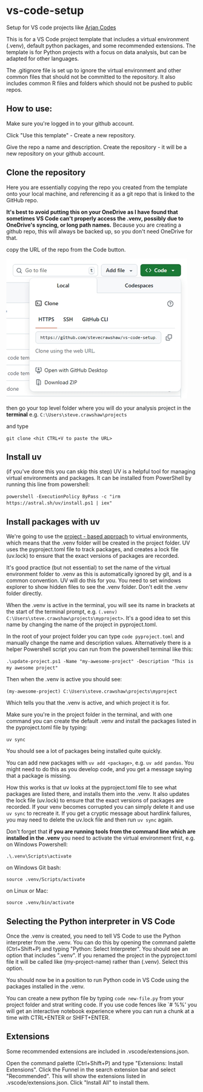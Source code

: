 # vs-code-setup
Setup for VS code projects like [Arjan Codes](https://youtu.be/PwGKhvqJCQM?si=iykasikAMq893Uf-)

This is for a VS Code project template that includes a virtual environment  (.venv), default python packages, and some recommended extensions. The template is for Python projects with a focus on data analysis, but can be adapted for other languages.

The .gitignore file is set up to ignore the virtual environment and other common files that should not be committed to the repository. It also includes common R files and folders which should not be pushed to public repos.

## How to use:

Make sure you're logged in to your github account.

Click "Use this template" - Create a new repository.

Give the repo a name and description.
Create the repository - it will be a new repository on your github account.

## Clone the repository
Here you are essentially copying the repo you created from the template onto your local machine, and referencing it as a git repo that is linked to the GitHub repo.

**It's best to avoid putting this on your OneDrive as I have found that sometimes VS Code can't properly access the .venv, possibly due to OneDrive's syncing, or long path names.** Because you are creating a github repo, this will always be backed up, so you don't need OneDrive for that.

copy the URL of the repo from the Code button.

![](images/git-clone.jpeg)

 then go your top level folder where you will do your analysis project in the **terminal** e.g. 
 `C:\Users\steve.crawshaw\projects`

and type 

`git clone <hit CTRL+V to paste the URL>`

## Install uv
(if you've done this you can skip this step)
UV is a helpful tool for managing virtual environments and packages. It can be installed from PowerShell by running this line from powershell:

`powershell -ExecutionPolicy ByPass -c "irm https://astral.sh/uv/install.ps1 | iex"`

## Install packages with uv

We're going to use the [project - based approach](https://docs.astral.sh/uv/guides/projects/#running-commands) to virtual environments, which means that the .venv folder will be created in the project folder. UV uses the pyproject.toml file to track packages, and creates a lock file (uv.lock) to ensure that the exact versions of packages are recorded.

It's good practice (but not essential) to set the name of the virtual environment folder to .venv as this is automatically ignored by git, and is a common convention. UV will do this for you. You need to set windows explorer to show hidden files to see the .venv folder. Don't edit the .venv folder directly.

When the .venv is active in the terminal, you will see its name in brackets at the start of the terminal prompt, e.g. `(.venv) C:\Users\steve.crawshaw\projects\myproject>`. It's a good idea to set this name by changing the name of the project in pyproject.toml.

In the root of your project folder you can type `code pyproject.toml` and manually change the name and description values. Alternatively there is a helper Powershell script you can run from the powershell terminal like this:

`.\update-project.ps1 -Name "my-awesome-project" -Description "This is my awesome project"`

Then when the .venv is active you should see:

`(my-awesome-project) C:\Users\steve.crawshaw\projects\myproject`

Which tells you that the .venv is active, and which project it is for.

Make sure you're in the project folder in the terminal, and with one command you can create the default .venv and install the packages listed in the pyproject.toml file by typing:

`uv sync`

You should see a lot of packages being installed quite quickly.

You can add new packages with `uv add <package>`, e.g. `uv add pandas`. You might need to do this as you develop code, and you get a message saying that a package is missing.

How this works is that uv looks at the pyproject.toml file to see what packages are listed there, and installs them into the .venv. It also updates the lock file (uv.lock) to ensure that the exact versions of packages are recorded. If your venv becomes corrupted you can simply delete it and use `uv sync` to recreate it. If you get a cryptic message about hardlink failures, you may need to delete the uv.lock file and then run `uv sync` again.

Don't forget that **if you are running tools from the command line which are installed in the .venv** you need to activate the virtual environment first, e.g. on Windows Powershell:

```
.\.venv\Scripts\activate
```
on Windows Git bash:
```
source .venv/Scripts/activate
```

on Linux or Mac:
```
source .venv/bin/activate
```
## Selecting the Python interpreter in VS Code

Once the .venv is created, you need to tell VS Code to use the Python interpreter from the .venv. You can do this by opening the command palette (Ctrl+Shift+P) and typing "Python: Select Interpreter". You should see an option that includes ".venv". If you renamed the project in the pyproject.toml file it will be called like (my-project-name) rather than (.venv). Select this option.

You should now be in a position to run Python code in VS Code using the packages installed in the .venv.

You can create a new python file by typing `code new-file.py` from your project folder and strat writing code. If you use code fences like `# %%' you will get an interactive notebook experience where you can run a chunk at a time with CTRL+ENTER or SHIFT+ENTER.

## Extensions
Some recommended extensions are included in .vscode/extensions.json.

Open the command palette (Ctrl+Shift+P) and type "Extensions: Install Extensions". Click the Funnel in the search extension bar and select "Recommended". This will show the extensions listed in .vscode/extensions.json. Click "Install All" to install them.
